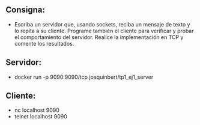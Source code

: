 ## Consigna:
* Escriba un servidor que, usando sockets, reciba un mensaje de texto y lo repita a su cliente. Programe también el cliente para verificar y probar el comportamiento del servidor. Realice la implementación en TCP y comente los resultados.

## Servidor:
* docker run -p 9090:9090/tcp joaquinbert/tp1_ej1_server


## Cliente:
* nc localhost 9090
* telnet localhost 9090